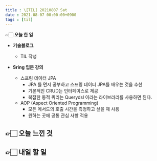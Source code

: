 ```yaml
---
title : \[TIL] 20210807 Sat
date : 2021-08-07 00:00:00+0900
tags : [til]
---
```



👉🏻 **오늘 한 일**
* **기술블로그**
  - TIL 작성

* **Sring 입문 강의**
  - 스프링 데이터 JPA
    - JPA 를 먼저 공부하고 스프링 데이터 JPA를 배우는 것을 추천
    - 기본적인 CRUD는 인터페이스로 제공
    - 복잡한 동적 쿼리는 Querydsl 이라는 라이브러리를 사용하면 된다.
  - AOP (Aspect Oriented Programming)
    - 모든 메서드의 호출 시간을 측정하고 싶을 때 사용
    - 원하는 곳에 공통 관심 사항 적용

👉🏻 **오늘 느낀 것**
- 

👉🏻 **내일 할 일**
- 